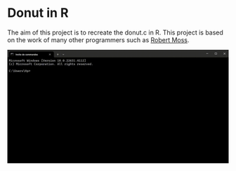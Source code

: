 # Donut in R

The aim of this project is to recreate the donut.c in R. This project is based on the work of many other programmers such as [Robert Moss](https://github.com/mossr/Donut.jl).

![donut](assets/donut.gif)
